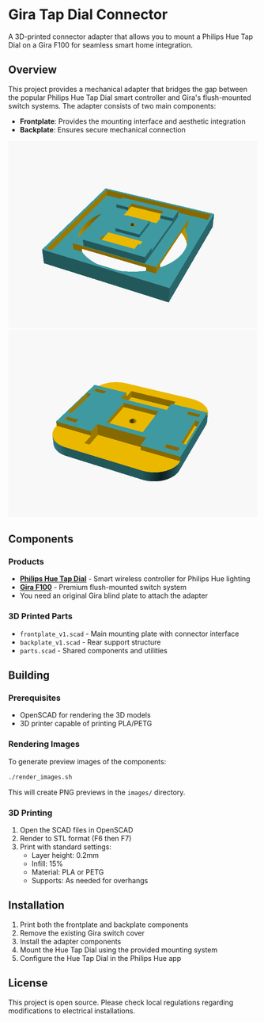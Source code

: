 # Gira Tap Dial Connector

A 3D-printed connector adapter that allows you to mount a Philips Hue Tap Dial on a Gira F100 for seamless smart home integration.

## Overview

This project provides a mechanical adapter that bridges the gap between the popular Philips Hue Tap Dial smart controller and Gira's flush-mounted switch systems. The adapter consists of two main components:

- **Frontplate**: Provides the mounting interface and aesthetic integration
- **Backplate**: Ensures secure mechanical connection

![Frontplate](images/frontplate_v1.png)
![Backplate](images/backplate_v1.png)

## Components

### Products
- **[Philips Hue Tap Dial](https://www.philips-hue.com/en-us/p/hue-tap-dial-switch/046677578817)** - Smart wireless controller for Philips Hue lighting
- **[Gira F100](https://partner.gira.com/en/produkte/schalterprogramme/f100.html#cms-anchor-intro)** - Premium flush-mounted switch system
- You need an original Gira blind plate to attach the adapter

### 3D Printed Parts
- `frontplate_v1.scad` - Main mounting plate with connector interface
- `backplate_v1.scad` - Rear support structure
- `parts.scad` - Shared components and utilities

## Building

### Prerequisites
- OpenSCAD for rendering the 3D models
- 3D printer capable of printing PLA/PETG

### Rendering Images
To generate preview images of the components:

```bash
./render_images.sh
```

This will create PNG previews in the `images/` directory.

### 3D Printing
1. Open the SCAD files in OpenSCAD
2. Render to STL format (F6 then F7)
3. Print with standard settings:
   - Layer height: 0.2mm
   - Infill: 15%
   - Material: PLA or PETG
   - Supports: As needed for overhangs

## Installation

1. Print both the frontplate and backplate components
2. Remove the existing Gira switch cover
3. Install the adapter components
4. Mount the Hue Tap Dial using the provided mounting system
5. Configure the Hue Tap Dial in the Philips Hue app

## License

This project is open source. Please check local regulations regarding modifications to electrical installations.
